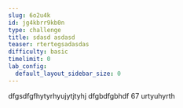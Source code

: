 ```yaml
---
slug: 6o2u4k
id: jg4kbrr9kb0n
type: challenge
title: sdasd asdasd
teaser: rtertegsadasdas
difficulty: basic
timelimit: 0
lab_config:
  default_layout_sidebar_size: 0
---
```


dfgsdfgfhytyrhyujytjtyhj
dfgbdfgbhdf
67 urtyuhyrth
